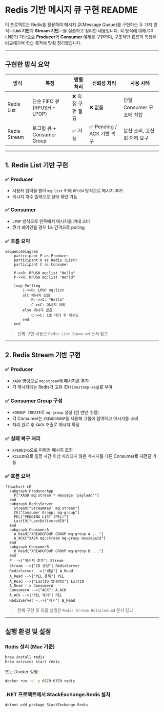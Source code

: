 # Redis 기반 메시지 큐 구현 README

이 프로젝트는 Redis를 활용하여 메시지 큐(Message Queue)를 구현하는 두 가지 방식—**List 기반**과 **Stream 기반**—을 실습하고 정리한 내용입니다. 각 방식에 대해 C# (.NET) 기반으로 **Producer**와 **Consumer** 예제를 구현하며, 구조적인 흐름과 특징을 비교해가며 학습 목적에 맞춰 정리했습니다.

---

## 구현한 방식 요약

| 방식           | 특징                       | 병렬 처리      | 신뢰성 처리                | 사용 사례              |
| ------------ | ------------------------ | ---------- | --------------------- | ------------------ |
| Redis List   | 단순 FIFO 큐 (RPUSH + LPOP) | ❌ 직접 구현 필요 | ❌ 없음                  | 단일 Consumer 구조에 적합 |
| Redis Stream | 로그형 큐 + Consumer Group   | ✅ 가능       | ✅ Pending / ACK 기반 복구 | 분산 소비, 고신뢰 처리 요구   |

---

## 1. Redis List 기반 구현

### ✅ Producer

* 사용자 입력을 받아 `mq:list` 키에 `RPUSH` 방식으로 메시지 추가
* 메시지 개수 출력으로 상태 확인 가능

### ✅ Consumer

* `LPOP` 방식으로 왼쪽에서 메시지를 꺼내 소비
* 큐가 비어있을 경우 1초 간격으로 polling

### ✅ 흐름 요약

```mermaid
sequenceDiagram
    participant P as Producer
    participant R as Redis (List)
    participant C as Consumer

    P->>R: RPUSH mq:list "Hello"
    P->>R: RPUSH mq:list "World"

    loop Polling
        C->>R: LPOP mq:list
        alt 메시지 있음
            R-->>C: "Hello"
            C->>C: 메시지 처리
        else 메시지 없음
            C->>C: 1초 대기 후 재시도
        end
    end
```

> 전체 구현 내용은 `Redis List Queue.md` 문서 참고

---

## 2. Redis Stream 기반 구현

### ✅ Producer

* `XADD` 명령으로 `mq:stream`에 메시지를 추가
* 각 메시지에는 Redis가 고유 ID(`timestamp-seq`)를 부여

### ✅ Consumer Group 구성

* `XGROUP CREATE`로 `mq-group` 생성 (한 번만 수행)
* 각 Consumer는 `XREADGROUP`을 사용해 그룹에 참여하고 메시지를 소비
* 처리 완료 후 `XACK` 호출로 메시지 확정

### ✅ 실패 복구 처리

* `XPENDING`으로 미확정 메시지 조회
* `XCLAIM`으로 일정 시간 이상 처리되지 않은 메시지를 다른 Consumer로 재전달 가능

### ✅ 흐름 요약

```mermaid
flowchart LR
  subgraph ProducerApp
    P["XADD mq:stream * message 'payload'"]
  end
  subgraph RedisServer
    Stream["StreamKey: mq:stream"]
    CG["Consumer Group: mq-group"]
    PEL["PENDING LIST (PEL)"]
    LastID["LastDeliveredID"]
  end
  subgraph ConsumerA
    A_Read["XREADGROUP GROUP mq-group A ..."]
    A_ACK["XACK mq:stream mq-group messageId"]
  end
  subgraph ConsumerB
    B_Read["XREADGROUP GROUP mq-group B ..."]
  end
  P -->|"메시지 추가"| Stream
  Stream -->|"ID 생성"| RedisServer
  RedisServer -->|"배분"| A_Read
  A_Read -->|"PEL 등록"| PEL
  A_Read -->|"LastID 업데이트"| LastID
  A_Read --> ConsumerA
  ConsumerA -->|"ACK"| A_ACK
  A_ACK -->|"PEL 제거"| PEL
  RedisServer -.->|"대기"| B_Read
```

> 전체 구현 및 흐름 설명은 `Redis Stream Detailed.md` 문서 참고

---

## 실행 환경 및 설정

### Redis 설치 (Mac 기준)

```bash
brew install redis
brew services start redis
```

또는 Docker 실행:

```bash
docker run -d -p 6379:6379 redis
```

### .NET 프로젝트에서 StackExchange.Redis 설치

```bash
dotnet add package StackExchange.Redis
```